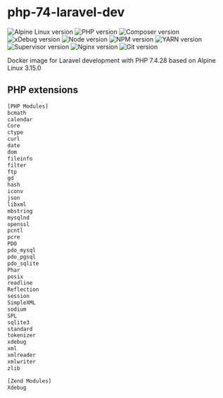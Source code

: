 # php-74-laravel-dev

![Alpine Linux version](https://img.shields.io/badge/ALPINE%20LINUX-3.15.0-blue?style=for-the-badge)
![PHP version](https://img.shields.io/badge/PHP-7.4.28-blue?style=for-the-badge)
![Composer version](https://img.shields.io/badge/COMPOSER-2.2.7-blue?style=for-the-badge)
![xDebug version](https://img.shields.io/badge/XDEBUG-3.1.3-blue?style=for-the-badge)
![Node version](https://img.shields.io/badge/node-16.14.0-blue?style=for-the-badge)
![NPM version](https://img.shields.io/badge/npm-8.1.3-blue?style=for-the-badge)
![YARN version](https://img.shields.io/badge/yarn-1.22.17-blue?style=for-the-badge)
![Supervisor version](https://img.shields.io/badge/supervisor-4.2.2-blue?style=for-the-badge)
![Nginx version](https://img.shields.io/badge/nginx-1.20.2-blue?style=for-the-badge)
![Git version](https://img.shields.io/badge/git-2.34.1-blue?style=for-the-badge)

Docker image for Laravel development with PHP 7.4.28 based on Alpine Linux 3.15.0

## PHP extensions

```txt
[PHP Modules]
bcmath
calendar
Core
ctype
curl
date
dom
fileinfo
filter
ftp
gd
hash
iconv
json
libxml
mbstring
mysqlnd
openssl
pcntl
pcre
PDO
pdo_mysql
pdo_pgsql
pdo_sqlite
Phar
posix
readline
Reflection
session
SimpleXML
sodium
SPL
sqlite3
standard
tokenizer
xdebug
xml
xmlreader
xmlwriter
zlib

[Zend Modules]
Xdebug
```
